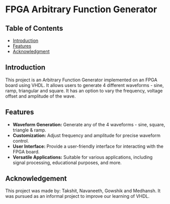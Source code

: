 # FPGA Arbitrary Function Generator

## Table of Contents
- [Introduction](#introduction)
- [Features](#features)
- [Acknowledgment](#acknowledgment)

## Introduction
This project is an Arbitrary Function Generator implemented on an FPGA board using VHDL. It allows users to generate 4 different waveforms - sine, ramp, triangular and square. It has an option to vary the frequency, voltage offset and amplitude of the wave.

## Features
- **Waveform Generation:** Generate any of the 4 waveforms - sine, square, triangle & ramp.
- **Customization:** Adjust frequency and amplitude for precise waveform control.
- **User Interface:** Provide a user-friendly interface for interacting with the FPGA board.
- **Versatile Applications:** Suitable for various applications, including signal processing, educational purposes, and more.

## Acknowledgement
This project was made by: Takshit, Navaneeth, Gowshik and Medhansh.
It was pursued as an informal project to improve our learning of VHDL.

